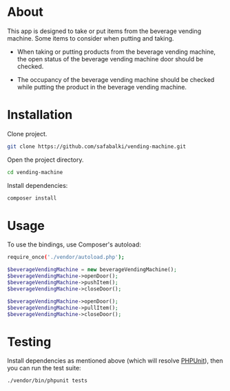 # About

This app is designed to take or put items from the beverage vending machine. Some items to consider when putting and taking.

* When taking or putting products from the beverage vending machine, the open status of the beverage vending machine door should be checked.

* The occupancy of the beverage vending machine should be checked while putting the product in the beverage vending machine.

# Installation

Clone project.

```bash
git clone https://github.com/safabalki/vending-machine.git
```

Open the project directory.
```bash
cd vending-machine
```
Install dependencies:

```bash
composer install
```

# Usage

To use the bindings, use Composer's autoload:

```bash
require_once('./vendor/autoload.php');
```

```php
$beverageVendingMachine = new beverageVendingMachine();
$beverageVendingMachine->openDoor();
$beverageVendingMachine->pushItem();
$beverageVendingMachine->closeDoor();

$beverageVendingMachine->openDoor();
$beverageVendingMachine->pullItem();
$beverageVendingMachine->closeDoor();
```
# Testing

Install dependencies as mentioned above (which will resolve [PHPUnit](https://packagist.org/packages/phpunit/phpunit)), then you can run the test suite:
```bash
./vendor/bin/phpunit tests
```

